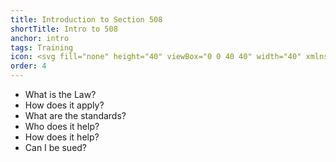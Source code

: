```yaml
---
title: Introduction to Section 508
shortTitle: Intro to 508
anchor: intro
tags: Training
icon: <svg fill="none" height="40" viewBox="0 0 40 40" width="40" xmlns="http://www.w3.org/2000/svg"><circle cx="20" cy="20" fill="#162ade" r="20"/><path d="m26.12 15.89-4.31.55v4.31l2.09 7a.82.82 0 0 1 -1.58.42l-2.14-6.37h-.66l-2 6.48a.8.8 0 0 1 -1.05.45.84.84 0 0 1 -.47-1.06l1.81-6.84v-4.39l-4-.54a.73.73 0 0 1 -.65-.8.76.76 0 0 1 .81-.69l4.83.42h2.11l5.14-.42a.74.74 0 1 1 .06 1.48zm-6.28-4.68a1.45 1.45 0 1 1 -1.45 1.45 1.46 1.46 0 0 1 1.45-1.45z" fill="#fff"/></svg>
order: 4
---
```


- What is the Law?
- How does it apply?
- What are the standards?
- Who does it help?
- How does it help?
- Can I be sued?
